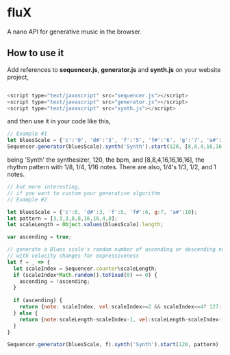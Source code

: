 # fluX
A nano API for generative music in the browser.

## How to use it
Add references to **sequencer.js**, **generator.js** and **synth.js** on your website project,

```javascript

<script type="text/javascript" src="sequencer.js"></script>
<script type="text/javascript" src="generator.js"></script>
<script type="text/javascript" src="synth.js"></script>

```

and then use it in your code like this,


```javascript
// Example #1
let bluesScale = {'c':'0', 'd#':'3', 'f':'5', 'f#':'6', 'g':'7', 'a#':'10'};
Sequencer.generator(bluesScale).synth('Synth').start(120, [8,8,4,16,16,16,16]);

```

being 'Synth' the synthesizer, 120, the bpm, and [8,8,4,16,16,16,16], the rhythm pattern with 1/8, 1/4, 1/16 notes. There are also, 1/4's 1/3, 1/2, and 1 notes. 

```javascript
// but more interesting,
// if you want to custom your generative algorithm
// Example #2

let bluesScale = {'c':0, 'd#':3, 'f':5, 'f#':6, g:7, 'a#':10};
let pattern = [3,3,3,8,8,16,16,4,8];
let scaleLength = Object.values(bluesScale).length;

var ascending = true;

// generate a Blues scale's random number of ascending or descending notes
// with velocity changes for expressiveness 
let f = _ => { 
  let scaleIndex = Sequencer.counter%scaleLength;
  if (scaleIndex*Math.random().toFixed(0) == 0) {
    ascending = !ascending;
  }
  
  if (ascending) {
    return {note: scaleIndex, vel:scaleIndex>=2 && scaleIndex<=4? 127: 39, oct: 4};
  } else {
    return {note:scaleLength-scaleIndex-1, vel:scaleLength-scaleIndex-1>=2 && scaleLength-scaleIndex-1<=4? 15: 127, oct:5};
  }
}

Sequencer.generator(bluesScale, f).synth('Synth').start(120, pattern)
```
